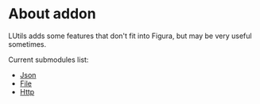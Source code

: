 # About addon
LUtils adds some features that don't fit into Figura, but may be very useful sometimes.

Current submodules list:
- [Json](./json_submodule.md)
- [File](./file_submodule.md)
- [Http](./http_submodule.md)